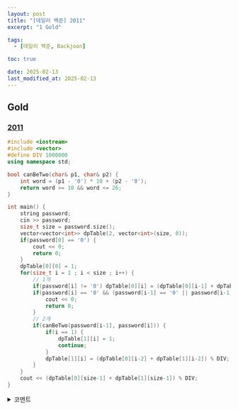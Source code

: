 ```yaml
---
layout: post
title: "[데일리 백준] 2011"
excerpt: "1 Gold"

tags:
  - [데일리 백준, Backjoon]

toc: true

date: 2025-02-13
last_modified_at: 2025-02-13
---
```

## Gold
### [2011][def]

```c++
#include <iostream>
#include <vector>
#define DIV 1000000
using namespace std;

bool canBeTwo(char& p1, char& p2) {
    int word = (p1 - '0') * 10 + (p2 - '0');
    return word >= 10 && word <= 26;
}

int main() {
    string password;
    cin >> password;
    size_t size = password.size();
    vector<vector<int>> dpTable(2, vector<int>(size, 0));
    if(password[0] == '0') {
        cout << 0;
        return 0;
    }
    dpTable[0][0] = 1;
    for(size_t i = 1 ; i < size ; i++) {
        // 1개
        if(password[i] != '0') dpTable[0][i] = (dpTable[0][i-1] + dpTable[1][i-1]) % DIV;
        if(password[i] == '0' && (password[i-1] == '0' || password[i-1] > '2')) {
            cout << 0;
            return 0;
        }
        // 2개
        if(canBeTwo(password[i-1], password[i])) {
            if(i == 1) {
                dpTable[1][i] = 1;
                continue;
            }
            dpTable[1][i] = (dpTable[0][i-2] + dpTable[1][i-2]) % DIV;
        }
    }
    cout << (dpTable[0][size-1] + dpTable[1][size-1]) % DIV;
}
```

<details>
<summary>코멘트</summary>
<div markdown="1">

- Dynamic Programming  

- 숫자 0을 처리하는 예외 처리가 다소 까다로웠다.

</div>
</details>

[def]: https://www.acmicpc.net/problem/2011